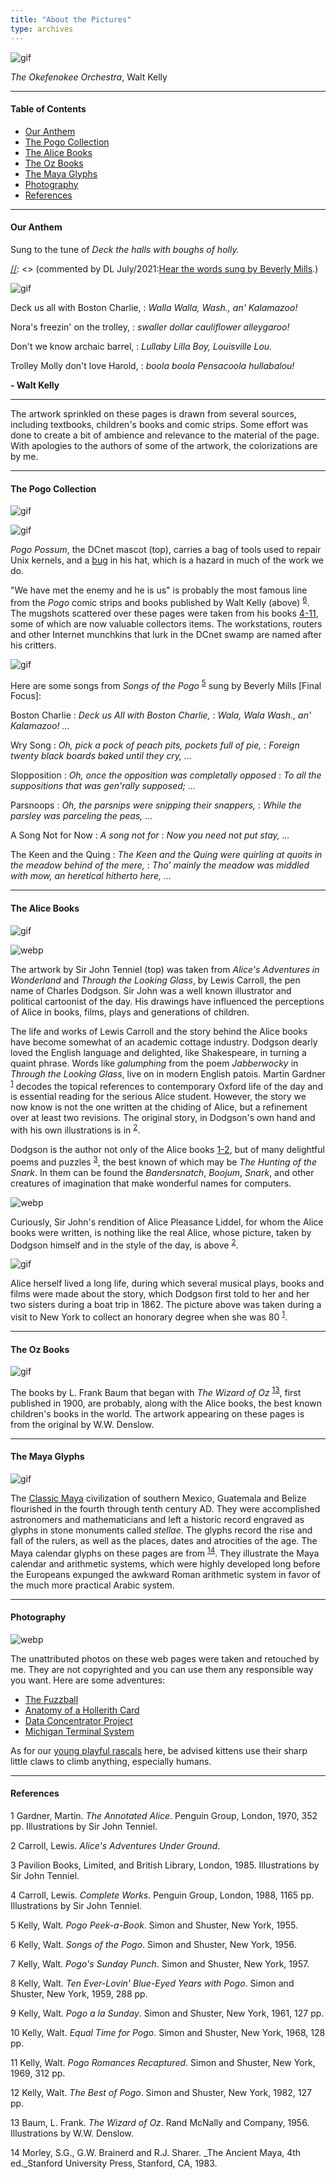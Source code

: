 ```yaml
---
title: "About the Pictures"
type: archives
---
```


![gif](/documentation/pic/tribeb.gif)

_The Okefenokee Orchestra_, Walt Kelly

* * *

#### Table of Contents

*  [Our Anthem](/reflib/pictures/#our-anthem)
*  [The Pogo Collection](/reflib/pictures/#the-pogo-collection)
*  [The Alice Books](/reflib/pictures/#the-alice-books)
*  [The Oz Books](/reflib/pictures/#the-oz-books)
*  [The Maya Glyphs](/reflib/pictures/#the-maya-glyphs)
*  [Photography](/reflib/pictures/#photography)
*  [References](/reflib/pictures/#references)

* * *

#### Our Anthem

Sung to the tune of _Deck the halls with boughs of holly._

[//]: <> (commented by DL July/2021:[Hear the words sung by Beverly Mills](wav/song1a.wav).)

![gif](/documentation/pic/bostona.gif)

Deck us all with Boston Charlie,
: _Walla Walla, Wash., an' Kalamazoo!_

Nora's freezin' on the trolley,
: _swaller dollar cauliflower alleygaroo!_

Don't we know archaic barrel,
: _Lullaby Lilla Boy, Louisville Lou._

Trolley Molly don't love Harold,
: _boola boola Pensacoola hullabalou!_

**- Walt Kelly**

* * *

The artwork sprinkled on these pages is drawn from several sources, including textbooks, children's books and comic strips. Some effort was done to create a bit of ambience and relevance to the material of the page. With apologies to the authors of some of the artwork, the colorizations are by me.

* * *

#### The Pogo Collection

![gif](/documentation/pic/pogo.gif)

![gif](/documentation/pic/w_kellya.gif)

_Pogo Possum_, the DCnet mascot (top), carries a bag of tools used to repair Unix kernels, and a [bug](https://www.history.navy.mil/our-collections/photography/numerical-list-of-images/nhhc-series/nh-series/NH-96000/NH-96566-KN.html) in his hat, which is a hazard in much of the work we do.

"We have met the enemy and he is us" is probably the most famous line from the _Pogo_ comic strips and books published by Walt Kelly (above) <sup>[6](#myfootnote6)</sup>. The mugshots scattered over these pages were taken from his books [4-11](/reflib/pictures/#references), some of which are now valuable collectors items. The workstations, routers and other Internet munchkins that lurk in the DCnet swamp are named after his critters.

![gif](/documentation/pic/mugshot.gif)

Here are some songs from _Songs of the Pogo_ <sup>[5](#myfootnote5)</sup> sung by Beverly Mills [Final Focus]:

[//]: <> (commented by DL July/2021 wav/song1a.wav)
Boston Charlie
: _Deck us All with Boston Charlie,_
: _Wala, Wala Wash., an' Kalamazoo! ..._

[//]: <> (commented by DL July/2021 wav/song2a.wav)

Wry Song
: _Oh, pick a pock of peach pits, pockets full of pie,_
: _Foreign twenty black boards baked until they cry, ..._

[//]: <> (commented by DL July/2021 wav/song3a.wav)

Slopposition
: _Oh, once the opposition was completally opposed_
: _To all the suppositions that was gen'rally supposed; ..._

[//]: <> (wav/song4a.wav)

Parsnoops
: _Oh, the parsnips were snipping their snappers,_
: _While the parsley was parceling the peas, ..._

[//]: <> (commented by DL July/2021 wav/song5a.wav)

A Song Not for Now
: _A song not for_
: _Now you need not put stay, ..._

[//]: <> (commented by DL July/2021 wav/song6a.wav)

The Keen and the Quing
: _The Keen and the Quing were quirling at quoits in the meadow behind of the mere,_
: _Tho' mainly the meadow was middled with mow, an heretical hitherto here, ..._

* * *

#### The Alice Books

![gif](/documentation/pic/alice47.gif)

![webp](/documentation/pic/alice05s.webp)

The artwork by Sir John Tenniel (top) was taken from _Alice's Adventures in Wonderland_ and _Through the Looking Glass_, by Lewis Carroll, the pen name of Charles Dodgson. Sir John was a well known illustrator and political cartoonist of the day. His drawings have influenced the perceptions of Alice in books, films, plays and generations of children.

The life and works of Lewis Carroll and the story behind the Alice books have become somewhat of an academic cottage industry. Dodgson dearly loved the English language and delighted, like Shakespeare, in turning a quaint phrase. Words like _galumphing_ from the poem _Jabberwocky_ in _Through the Looking Glass_, live on in modern English patois. Martin Gardner <sup>[1](#myfootnote1)</sup> decodes the topical references to contemporary Oxford life of the day and is essential reading for the serious Alice student. However, the story we now know is not the one written at the chiding of Alice, but a refinement over at least two revisions. The original story, in Dodgson's own hand and with his own illustrations is in <sup>[2](#myfootnote2)</sup>.

Dodgson is the author not only of the Alice books [1-2](/reflib/pictures/#references), but of many delightful poems and puzzles <sup>[3](#myfootnote3)</sup>, the best known of which may be _The Hunting of the Snark_. In them can be found the _Bandersnatch_, _Boojum_, _Snark_, and other creatures of imagination that make wonderful names for computers.

![webp](/documentation/pic/alice100.webp)

Curiously, Sir John's rendition of Alice Pleasance Liddel, for whom the Alice books were written, is nothing like the real Alice, whose picture, taken by Dodgson himself and in the style of the day, is above <sup>[2](#myfootnote2)</sup>.

![gif](/documentation/pic/alice101a.gif)

Alice herself lived a long life, during which several musical plays, books and films were made about the story, which Dodgson first told to her and her two sisters during a boat trip in 1862. The picture above was taken during a visit to New York to collect an honorary degree when she was 80 <sup>[1](#myfootnote1)</sup>.

* * *

#### The Oz Books

![gif](/documentation/pic/flatheads.gif)

The books by L. Frank Baum that began with _The Wizard of Oz_ <sup>[13](#myfootnote13)</sup>, first published in 1900, are probably, along with the Alice books, the best known children's books in the world. The artwork appearing on these pages is from the original by W.W. Denslow.

* * *

#### The Maya Glyphs

![gif](/documentation/pic/kin1.gif)

The [Classic Maya](/reflib/maya/) civilization of southern Mexico, Guatemala and Belize flourished in the fourth through tenth century AD. They were accomplished astronomers and mathematicians and left a historic record engraved as glyphs in stone monuments called _stellae_. The glyphs record the rise and fall of the rulers, as well as the places, dates and atrocities of the age. The Maya calendar glyphs on these pages are from <sup>[14](#myfootnote14)</sup>. They illustrate the Maya calendar and arithmetic systems, which were highly developed long before the Europeans expunged the awkward Roman arithmetic system in favor of the much more practical Arabic system.

* * *

#### Photography

![webp](/documentation/pic/yandb1.webp)

The unattributed photos on these web pages were taken and retouched by me. They are not copyrighted and you can use them any responsible way you want. Here are some adventures:

* [The Fuzzball](/reflib/gallery/gallery10/)
* [Anatomy of a Hollerith Card](/reflib/gallery/gallery9/)
* [Data Concentrator Project](/reflib/gallery/gallery7/)
* [Michigan Terminal System](/reflib/gallery/gallery8/)

As for our [young playful rascals](/reflib/fam/) here, be advised kittens use their sharp little claws to climb anything, especially humans.

* * *

#### References

<a name="myfootnote1">1</a>  Gardner, Martin. _The Annotated Alice_. Penguin Group, London, 1970, 352 pp. Illustrations by Sir John Tenniel.

<a name="myfootnote2">2</a>  Carroll, Lewis. _Alice's Adventures Under Ground_.

<a name="myfootnote3">3</a>  Pavilion Books, Limited, and British Library, London, 1985. Illustrations by Sir John Tenniel.

<a name="myfootnote4">4</a>  Carroll, Lewis. _Complete Works_. Penguin Group, London, 1988, 1165 pp. Illustrations by Sir John Tenniel.

<a name="myfootnote5">5</a>  Kelly, Walt. _Pogo Peek-a-Book_. Simon and Shuster, New York, 1955.

<a name="myfootnote6">6</a>  Kelly, Walt. _Songs of the Pogo_. Simon and Shuster, New York, 1956.

<a name="myfootnote7">7</a>  Kelly, Walt. _Pogo's Sunday Punch_. Simon and Shuster, New York, 1957.

<a name="myfootnote8">8</a>  Kelly, Walt. _Ten Ever-Lovin' Blue-Eyed Years with Pogo_. Simon and Shuster, New York, 1959, 288 pp.

<a name="myfootnote9">9</a>  Kelly, Walt. _Pogo a la Sunday_. Simon and Shuster, New York, 1961, 127 pp.

<a name="myfootnote10">10</a>  Kelly, Walt. _Equal Time for Pogo_. Simon and Shuster, New York, 1968, 128 pp.

<a name="myfootnote11">11</a>  Kelly, Walt. _Pogo Romances Recaptured_. Simon and Shuster, New York, 1969, 312 pp.

<a name="myfootnote12">12</a>  Kelly, Walt. _The Best of Pogo_. Simon and Shuster, New York, 1982, 127 pp.

<a name="myfootnote13">13</a>  Baum, L. Frank. _The Wizard of Oz_. Rand McNally and Company, 1956. Illustrations by W.W. Denslow.

<a name="myfootnote14">14</a>  Morley, S.G., G.W. Brainerd and R.J. Sharer. _The Ancient Maya, 4th ed._Stanford University Press, Stanford, CA, 1983.